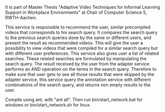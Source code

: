 It is part of Master Thesis "Adaptive Video Techniques for Informal Learning Support in Workplace Environments" at Chair of Computer Science 5, RWTH-Aachen.

This service is responsible to recommend the user, similar precompiled videos that corresponds to his search query. It compares the search query to the previous search queries done by the same or different users, and present the result as recommended videos. This will give the user a possibility to view videos that were compiled for a similar search query but with different user preferences. This service also gives user a list of related searches. These related searches are formulated by manipulating the search query. The result received by the user from the adapter service performs an AND operation on the terms in the search query. Therefore to make sure that user gets to see all those results that were skipped by the adapter service, this service query the annotation service with different combinations of the search query, and returns non empty results to the user.

Compile using ant, with "ant all". Then run bin/start_network.bat for windows or bin/start_network.sh for linux. 